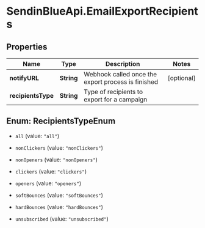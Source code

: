 # SendinBlueApi.EmailExportRecipients

## Properties
Name | Type | Description | Notes
------------ | ------------- | ------------- | -------------
**notifyURL** | **String** | Webhook called once the export process is finished | [optional] 
**recipientsType** | **String** | Type of recipients to export for a campaign | 


<a name="RecipientsTypeEnum"></a>
## Enum: RecipientsTypeEnum


* `all` (value: `"all"`)

* `nonClickers` (value: `"nonClickers"`)

* `nonOpeners` (value: `"nonOpeners"`)

* `clickers` (value: `"clickers"`)

* `openers` (value: `"openers"`)

* `softBounces` (value: `"softBounces"`)

* `hardBounces` (value: `"hardBounces"`)

* `unsubscribed` (value: `"unsubscribed"`)





